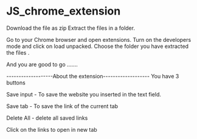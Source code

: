 # JS_chrome_extension

Download the file as zip 
Extract the files in a folder.

Go to your Chrome browser and open extensions.
Turn on the developers mode and click on load unpacked.
Choose the folder you have extracted the files .

And you are good to go .......

-------------------About the extension-------------------
You have 3 buttons 

Save input  - To save the website you inserted in the text field.

Save tab    - To save the link of the current tab

Delete All  - delete all saved links


Click on the links to open in new tab
